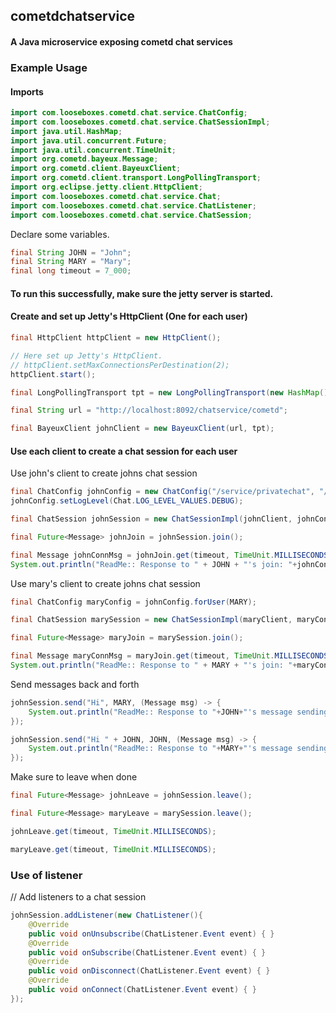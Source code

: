 ## cometdchatservice
#### A Java microservice exposing cometd chat services

### Example Usage

#### Imports
```java
import com.looseboxes.cometd.chat.service.ChatConfig;
import com.looseboxes.cometd.chat.service.ChatSessionImpl;
import java.util.HashMap;
import java.util.concurrent.Future;
import java.util.concurrent.TimeUnit;
import org.cometd.bayeux.Message;
import org.cometd.client.BayeuxClient;
import org.cometd.client.transport.LongPollingTransport;
import org.eclipse.jetty.client.HttpClient;
import com.looseboxes.cometd.chat.service.Chat;
import com.looseboxes.cometd.chat.service.ChatListener;
import com.looseboxes.cometd.chat.service.ChatSession;
```

Declare some variables.
```java
final String JOHN = "John";
final String MARY = "Mary";
final long timeout = 7_000;
```

#### To run this successfully, make sure the jetty server is started.

#### Create and set up Jetty's HttpClient (One for each user)
```java
final HttpClient httpClient = new HttpClient();

// Here set up Jetty's HttpClient.
// httpClient.setMaxConnectionsPerDestination(2);
httpClient.start();

final LongPollingTransport tpt = new LongPollingTransport(new HashMap(), httpClient);

final String url = "http://localhost:8092/chatservice/cometd";

final BayeuxClient johnClient = new BayeuxClient(url, tpt);
```

#### Use each client to create a chat session for each user

Use john's client to create johns chat session
```java
final ChatConfig johnConfig = new ChatConfig("/service/privatechat", "/chat/demo", JOHN);
johnConfig.setLogLevel(Chat.LOG_LEVEL_VALUES.DEBUG);

final ChatSession johnSession = new ChatSessionImpl(johnClient, johnConfig);

final Future<Message> johnJoin = johnSession.join();

final Message johnConnMsg = johnJoin.get(timeout, TimeUnit.MILLISECONDS);
System.out.println("ReadMe:: Response to " + JOHN + "'s join: "+johnConnMsg);
```

Use mary's client to create johns chat session
```java
final ChatConfig maryConfig = johnConfig.forUser(MARY);

final ChatSession marySession = new ChatSessionImpl(maryClient, maryConfig);

final Future<Message> maryJoin = marySession.join();

final Message maryConnMsg = maryJoin.get(timeout, TimeUnit.MILLISECONDS);
System.out.println("ReadMe:: Response to " + MARY + "'s join: "+maryConnMsg);
```

Send messages back and forth
```java
johnSession.send("Hi", MARY, (Message msg) -> {
    System.out.println("ReadMe:: Response to "+JOHN+"'s message sending: " + msg);
});

johnSession.send("Hi " + JOHN, JOHN, (Message msg) -> {
    System.out.println("ReadMe:: Response to "+MARY+"'s message sending: " + msg);
});
```

Make sure to leave when done
```java
final Future<Message> johnLeave = johnSession.leave();

final Future<Message> maryLeave = marySession.leave();

johnLeave.get(timeout, TimeUnit.MILLISECONDS);

maryLeave.get(timeout, TimeUnit.MILLISECONDS);
```

### Use of listener

// Add listeners to a chat session
```java
johnSession.addListener(new ChatListener(){
    @Override
    public void onUnsubscribe(ChatListener.Event event) { }
    @Override
    public void onSubscribe(ChatListener.Event event) { }
    @Override
    public void onDisconnect(ChatListener.Event event) { }
    @Override
    public void onConnect(ChatListener.Event event) { }
});
```

